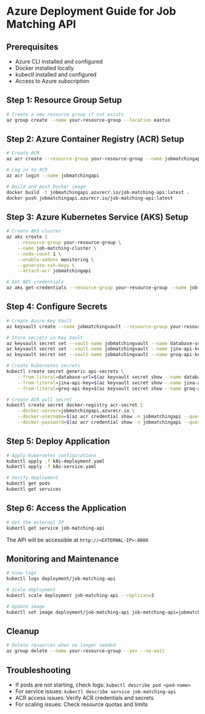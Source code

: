 # Azure Deployment Guide for Job Matching API

## Prerequisites
- Azure CLI installed and configured
- Docker installed locally
- kubectl installed and configured
- Access to Azure subscription

## Step 1: Resource Group Setup
```bash
# Create a new resource group if not exists
az group create --name your-resource-group --location eastus
```

## Step 2: Azure Container Registry (ACR) Setup
```bash
# Create ACR
az acr create --resource-group your-resource-group --name jobmatchingapi --sku Basic

# Log in to ACR
az acr login --name jobmatchingapi

# Build and push Docker image
docker build -t jobmatchingapi.azurecr.io/job-matching-api:latest .
docker push jobmatchingapi.azurecr.io/job-matching-api:latest
```

## Step 3: Azure Kubernetes Service (AKS) Setup
```bash
# Create AKS cluster
az aks create \
    --resource-group your-resource-group \
    --name job-matching-cluster \
    --node-count 1 \
    --enable-addons monitoring \
    --generate-ssh-keys \
    --attach-acr jobmatchingapi

# Get AKS credentials
az aks get-credentials --resource-group your-resource-group --name job-matching-cluster
```

## Step 4: Configure Secrets
```bash
# Create Azure Key Vault
az keyvault create --name jobmatchingvault --resource-group your-resource-group --location eastus

# Store secrets in Key Vault
az keyvault secret set --vault-name jobmatchingvault --name database-url --value "your-database-url"
az keyvault secret set --vault-name jobmatchingvault --name jina-api-key --value "your-jina-api-key"
az keyvault secret set --vault-name jobmatchingvault --name groq-api-key --value "your-groq-api-key"

# Create Kubernetes secrets
kubectl create secret generic api-secrets \
    --from-literal=database-url=$(az keyvault secret show --name database-url --vault-name jobmatchingvault --query value -o tsv) \
    --from-literal=jina-api-key=$(az keyvault secret show --name jina-api-key --vault-name jobmatchingvault --query value -o tsv) \
    --from-literal=groq-api-key=$(az keyvault secret show --name groq-api-key --vault-name jobmatchingvault --query value -o tsv)

# Create ACR pull secret
kubectl create secret docker-registry acr-secret \
    --docker-server=jobmatchingapi.azurecr.io \
    --docker-username=$(az acr credential show -n jobmatchingapi --query username -o tsv) \
    --docker-password=$(az acr credential show -n jobmatchingapi --query passwords[0].value -o tsv)
```

## Step 5: Deploy Application
```bash
# Apply Kubernetes configurations
kubectl apply -f k8s-deployment.yaml
kubectl apply -f k8s-service.yaml

# Verify deployment
kubectl get pods
kubectl get services
```

## Step 6: Access the Application
```bash
# Get the external IP
kubectl get service job-matching-api
```
The API will be accessible at `http://<EXTERNAL-IP>:8000`

## Monitoring and Maintenance
```bash
# View logs
kubectl logs deployment/job-matching-api

# Scale deployment
kubectl scale deployment job-matching-api --replicas=3

# Update image
kubectl set image deployment/job-matching-api job-matching-api=jobmatchingapi.azurecr.io/job-matching-api:latest
```

## Cleanup
```bash
# Delete resources when no longer needed
az group delete --name your-resource-group --yes --no-wait
```

## Troubleshooting
- If pods are not starting, check logs: `kubectl describe pod <pod-name>`
- For service issues: `kubectl describe service job-matching-api`
- ACR access issues: Verify ACR credentials and secrets
- For scaling issues: Check resource quotas and limits